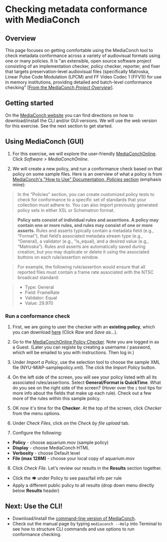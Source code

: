 # Checking metadata conformance with MediaConch

## Overview

This page focuses on getting comfortable using the MediaConch tool to check metadata conformance across a variety of audiovisual formats using one or many policies. It is "an extensible, open source software project consisting of an implementation checker, policy checker, reporter, and fixer that targets preservation-level audiovisual files (specifically Matroska, Linear Pulse Code Modulation (LPCM) and FF Video Codec 1 (FFV1)) for use in memory institutions, providing detailed and batch-level conformance checking" [[From the MediaConch _Project Overview_](https://mediaarea.net/MediaConch/about.html)].

## Getting started

On the [MediaConch website](https://mediaarea.net/MediaConch/) you can find directions on how to download/install the CLI and/or GUI versions. We will use the web version for this exercise. See the next section to get started.

## Using MediaConch (GUI)
1. For this exercise, we will explore the user-friendly [MediaConchOnline](https://mediaarea.net/MediaConchOnline/). Click _Software > MediaConchOnline_.

2. We will create a new policy, and run a conformance check based on that policy on some sample files. Here is an overview of what a policy is from [MediaConch's "How to Use" Documentation, *Policies* section](https://mediaarea.net/MediaConch/documentation/HowToUse.html) (emphasis mine):  

> In the “Policies” section, you can create customized policy tests to check for conformance to a specific set of standards that your collection must adhere to. You can also import previously generated policy sets in either XSL or Schematron format.

> **Policy sets consist of individual rules and assertions. A policy may contain one or more rules, and rules may consist of one or more asserts.** Rules and asserts typically contain a metadata field (e.g., “Format”), that field’s associated metadata stream type (e.g., “General), a validator (e.g., “is_equal), and a desired value (e.g., “Matroska”). Rules and asserts are automatically saved during creation, but you may duplicate or delete it using the associated buttons on each rule/assertion window.

> For example, the following rule/assertion would ensure that all reported files must contain a frame rate associated with the NTSC broadcast standard:

> * Type: General
> * Field: FrameRate
> * Validator: Equal
> * Value: 29.970

### Run a conformance check

1. First, we are going to user the checker with an **existing policy**, which you can download [here](./mediaconch-samples/NYU-MIAP-samplepolicy.xml) (Click _Raw_ and _Save as..._). 

2. Go to the [MediaConchOnline Policy Checker](https://mediaarea.net/MediaConchOnline/policyEditor). Note you are logged in as a Guest. (Later you can registe by creating a username / password, which will be emailed to you with instructions. Then log in.)

3. Under _Import a Policy_, use the selection tool to choose the sample XML file (NYU-MIAP-samplepolicy.xml). The click the _Import Policy_ button.

4. On the left side of the screen, you will see your policy listed with all its associated rules/assertions. Select **General/Format is QuickTime**. What do you see on the right side of the screen? (Hover over the `i` tool tips for more info about the fields that make up each rule). Check out a few more of the rules within this sample policy.

5. OK now it's time for the **Checker**. At the top of the screen, click _Checker_ from the menu options. 

6. Under _Check Files_, click on the _Check by file upload_ tab. 

7. Configure the following:
  - **Policy** - choose aquarium.mov (sample policy)
  - **Display** - choose MediaConch HTML
  - **Verbosity** - choose Default level
  - **File (max 128M)** - choose your local copy of aquarium.mov

8. Click _Check File_. Let's review our results in the **Results** section together.
  - Click the 👁️ under Policy to see pass/fail info per rule
  - Apply a different public pulicy to all results (drop down menu directly below **Results** header)

## Next: Use the CLI!

- Download/install the [command-line version of MediaConch](https://mediaarea.net/MediaConch/installation.html). 
- Check out the manual page by typing `mediaconch --Help` into Terminal to see how to structure CLI commands and use options to run conformance checking. 

